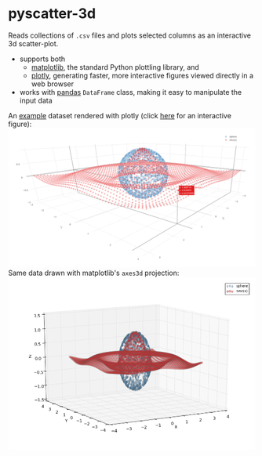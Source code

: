 # pyscatter-3d
Reads collections of `.csv` files and plots selected columns as an interactive 3d scatter-plot.
* supports both
  * [matplotlib](http://matplotlib.org/), the standard Python plottling library, and
  * [plotly](https://plot.ly/), generating faster, more interactive figures viewed directly in a web browser
* works with [pandas](http://pandas.pydata.org/) `DataFrame` class, making it easy to manipulate the input data

An [example](example.py) dataset rendered with plotly (click [here](https://plot.ly/~vlas-sokolov/5/sphere-vs-sincx/) for an interactive figure):
![plotly interactive figure](https://github.com/vlas-sokolov/pyscatter-3d/blob/master/example-plotly.png)
Same data drawn with matplotlib's `axes3d` projection:
![matplotlib 3d-scatter](https://github.com/vlas-sokolov/pyscatter-3d/blob/master/example-matplotlib.png)
